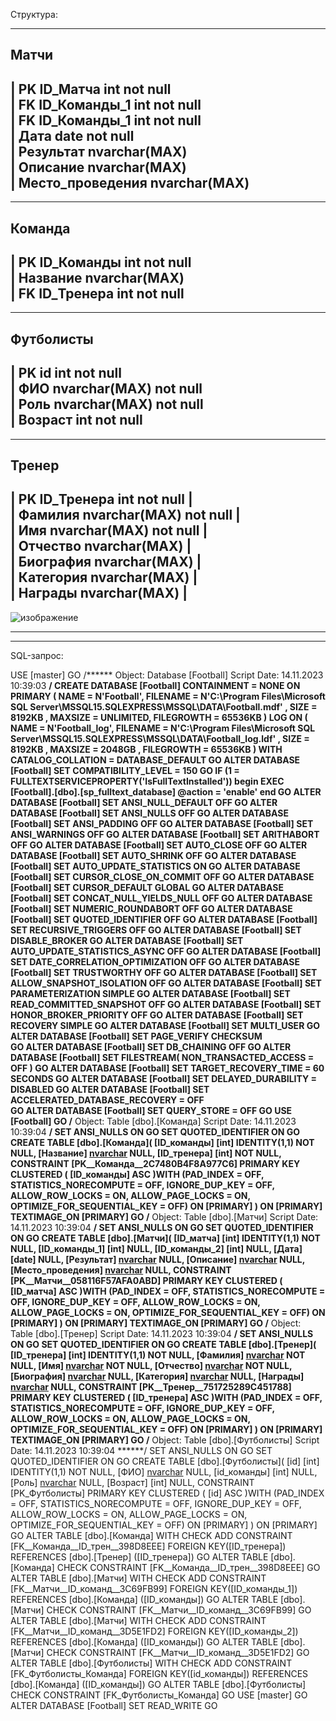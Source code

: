 Структура:

--------
 Матчи
--------
| PK ID_Матча int not null   
| FK ID_Команды_1 int not null    
| FK ID_Команды_1 int not null   
| Дата date not null   
| Результат nvarchar(MAX)   
| Описание nvarchar(MAX)   
| Место_проведения  nvarchar(MAX)   
-------------------------------

----------
 Команда
----------
| PK ID_Команды int not null   
| Название nvarchar(MAX)   
| FK ID_Тренера int not null   
--------------------------

-------------
 Футболисты
-------------
| PK id int not null   
| ФИО nvarchar(MAX) not null   
| Роль nvarchar(MAX) not null   
| Возраст int not null   
--------------------------

---------
 Тренер
---------
| PK ID_Тренера int not null |  
| Фамилия nvarchar(MAX) not null |  
| Имя nvarchar(MAX) not null |  
| Отчество nvarchar(MAX) |  
| Биография nvarchar(MAX) |  
| Категория nvarchar(MAX) |  
| Награды nvarchar(MAX) |  
--------------------------

![изображение](https://github.com/TyomaDev/demotest/assets/88384382/1a8dc052-2602-4cbe-8a9d-d7ffb60bac28)

_________________________________________________________________________________________
_________________________________________________________________________________________

SQL-запрос:

USE [master]
GO
/****** Object:  Database [Football]    Script Date: 14.11.2023 10:39:03 ******/
CREATE DATABASE [Football]
 CONTAINMENT = NONE
 ON  PRIMARY 
( NAME = N'Football', FILENAME = N'C:\Program Files\Microsoft SQL Server\MSSQL15.SQLEXPRESS\MSSQL\DATA\Football.mdf' , SIZE = 8192KB , MAXSIZE = UNLIMITED, FILEGROWTH = 65536KB )
 LOG ON 
( NAME = N'Football_log', FILENAME = N'C:\Program Files\Microsoft SQL Server\MSSQL15.SQLEXPRESS\MSSQL\DATA\Football_log.ldf' , SIZE = 8192KB , MAXSIZE = 2048GB , FILEGROWTH = 65536KB )
 WITH CATALOG_COLLATION = DATABASE_DEFAULT
GO
ALTER DATABASE [Football] SET COMPATIBILITY_LEVEL = 150
GO
IF (1 = FULLTEXTSERVICEPROPERTY('IsFullTextInstalled'))
begin
EXEC [Football].[dbo].[sp_fulltext_database] @action = 'enable'
end
GO
ALTER DATABASE [Football] SET ANSI_NULL_DEFAULT OFF 
GO
ALTER DATABASE [Football] SET ANSI_NULLS OFF 
GO
ALTER DATABASE [Football] SET ANSI_PADDING OFF 
GO
ALTER DATABASE [Football] SET ANSI_WARNINGS OFF 
GO
ALTER DATABASE [Football] SET ARITHABORT OFF 
GO
ALTER DATABASE [Football] SET AUTO_CLOSE OFF 
GO
ALTER DATABASE [Football] SET AUTO_SHRINK OFF 
GO
ALTER DATABASE [Football] SET AUTO_UPDATE_STATISTICS ON 
GO
ALTER DATABASE [Football] SET CURSOR_CLOSE_ON_COMMIT OFF 
GO
ALTER DATABASE [Football] SET CURSOR_DEFAULT  GLOBAL 
GO
ALTER DATABASE [Football] SET CONCAT_NULL_YIELDS_NULL OFF 
GO
ALTER DATABASE [Football] SET NUMERIC_ROUNDABORT OFF 
GO
ALTER DATABASE [Football] SET QUOTED_IDENTIFIER OFF 
GO
ALTER DATABASE [Football] SET RECURSIVE_TRIGGERS OFF 
GO
ALTER DATABASE [Football] SET  DISABLE_BROKER 
GO
ALTER DATABASE [Football] SET AUTO_UPDATE_STATISTICS_ASYNC OFF 
GO
ALTER DATABASE [Football] SET DATE_CORRELATION_OPTIMIZATION OFF 
GO
ALTER DATABASE [Football] SET TRUSTWORTHY OFF 
GO
ALTER DATABASE [Football] SET ALLOW_SNAPSHOT_ISOLATION OFF 
GO
ALTER DATABASE [Football] SET PARAMETERIZATION SIMPLE 
GO
ALTER DATABASE [Football] SET READ_COMMITTED_SNAPSHOT OFF 
GO
ALTER DATABASE [Football] SET HONOR_BROKER_PRIORITY OFF 
GO
ALTER DATABASE [Football] SET RECOVERY SIMPLE 
GO
ALTER DATABASE [Football] SET  MULTI_USER 
GO
ALTER DATABASE [Football] SET PAGE_VERIFY CHECKSUM  
GO
ALTER DATABASE [Football] SET DB_CHAINING OFF 
GO
ALTER DATABASE [Football] SET FILESTREAM( NON_TRANSACTED_ACCESS = OFF ) 
GO
ALTER DATABASE [Football] SET TARGET_RECOVERY_TIME = 60 SECONDS 
GO
ALTER DATABASE [Football] SET DELAYED_DURABILITY = DISABLED 
GO
ALTER DATABASE [Football] SET ACCELERATED_DATABASE_RECOVERY = OFF  
GO
ALTER DATABASE [Football] SET QUERY_STORE = OFF
GO
USE [Football]
GO
/****** Object:  Table [dbo].[Команда]    Script Date: 14.11.2023 10:39:04 ******/
SET ANSI_NULLS ON
GO
SET QUOTED_IDENTIFIER ON
GO
CREATE TABLE [dbo].[Команда](
	[ID_команды] [int] IDENTITY(1,1) NOT NULL,
	[Название] [nvarchar](max) NULL,
	[ID_тренера] [int] NOT NULL,
 CONSTRAINT [PK__Команда__2C7480B4F8A977C6] PRIMARY KEY CLUSTERED 
(
	[ID_команды] ASC
)WITH (PAD_INDEX = OFF, STATISTICS_NORECOMPUTE = OFF, IGNORE_DUP_KEY = OFF, ALLOW_ROW_LOCKS = ON, ALLOW_PAGE_LOCKS = ON, OPTIMIZE_FOR_SEQUENTIAL_KEY = OFF) ON [PRIMARY]
) ON [PRIMARY] TEXTIMAGE_ON [PRIMARY]
GO
/****** Object:  Table [dbo].[Матчи]    Script Date: 14.11.2023 10:39:04 ******/
SET ANSI_NULLS ON
GO
SET QUOTED_IDENTIFIER ON
GO
CREATE TABLE [dbo].[Матчи](
	[ID_матча] [int] IDENTITY(1,1) NOT NULL,
	[ID_команды_1] [int] NULL,
	[ID_команды_2] [int] NULL,
	[Дата] [date] NULL,
	[Результат] [nvarchar](max) NULL,
	[Описание] [nvarchar](max) NULL,
	[Место_проведения] [nvarchar](max) NULL,
 CONSTRAINT [PK__Матчи__058116F57AFA0ABD] PRIMARY KEY CLUSTERED 
(
	[ID_матча] ASC
)WITH (PAD_INDEX = OFF, STATISTICS_NORECOMPUTE = OFF, IGNORE_DUP_KEY = OFF, ALLOW_ROW_LOCKS = ON, ALLOW_PAGE_LOCKS = ON, OPTIMIZE_FOR_SEQUENTIAL_KEY = OFF) ON [PRIMARY]
) ON [PRIMARY] TEXTIMAGE_ON [PRIMARY]
GO
/****** Object:  Table [dbo].[Тренер]    Script Date: 14.11.2023 10:39:04 ******/
SET ANSI_NULLS ON
GO
SET QUOTED_IDENTIFIER ON
GO
CREATE TABLE [dbo].[Тренер](
	[ID_тренера] [int] IDENTITY(1,1) NOT NULL,
	[Фамилия] [nvarchar](max) NOT NULL,
	[Имя] [nvarchar](max) NOT NULL,
	[Отчество] [nvarchar](max) NOT NULL,
	[Биография] [nvarchar](max) NULL,
	[Категория] [nvarchar](max) NULL,
	[Награды] [nvarchar](max) NULL,
 CONSTRAINT [PK__Тренер__751725289C451788] PRIMARY KEY CLUSTERED 
(
	[ID_тренера] ASC
)WITH (PAD_INDEX = OFF, STATISTICS_NORECOMPUTE = OFF, IGNORE_DUP_KEY = OFF, ALLOW_ROW_LOCKS = ON, ALLOW_PAGE_LOCKS = ON, OPTIMIZE_FOR_SEQUENTIAL_KEY = OFF) ON [PRIMARY]
) ON [PRIMARY] TEXTIMAGE_ON [PRIMARY]
GO
/****** Object:  Table [dbo].[Футболисты]    Script Date: 14.11.2023 10:39:04 ******/
SET ANSI_NULLS ON
GO
SET QUOTED_IDENTIFIER ON
GO
CREATE TABLE [dbo].[Футболисты](
	[id] [int] IDENTITY(1,1) NOT NULL,
	[ФИО] [nvarchar](150) NULL,
	[id_команды] [int] NULL,
	[Роль] [nvarchar](150) NULL,
	[Возраст] [int] NULL,
 CONSTRAINT [PK_Футболисты] PRIMARY KEY CLUSTERED 
(
	[id] ASC
)WITH (PAD_INDEX = OFF, STATISTICS_NORECOMPUTE = OFF, IGNORE_DUP_KEY = OFF, ALLOW_ROW_LOCKS = ON, ALLOW_PAGE_LOCKS = ON, OPTIMIZE_FOR_SEQUENTIAL_KEY = OFF) ON [PRIMARY]
) ON [PRIMARY]
GO
ALTER TABLE [dbo].[Команда]  WITH CHECK ADD  CONSTRAINT [FK__Команда__ID_трен__398D8EEE] FOREIGN KEY([ID_тренера])
REFERENCES [dbo].[Тренер] ([ID_тренера])
GO
ALTER TABLE [dbo].[Команда] CHECK CONSTRAINT [FK__Команда__ID_трен__398D8EEE]
GO
ALTER TABLE [dbo].[Матчи]  WITH CHECK ADD  CONSTRAINT [FK__Матчи__ID_команд__3C69FB99] FOREIGN KEY([ID_команды_1])
REFERENCES [dbo].[Команда] ([ID_команды])
GO
ALTER TABLE [dbo].[Матчи] CHECK CONSTRAINT [FK__Матчи__ID_команд__3C69FB99]
GO
ALTER TABLE [dbo].[Матчи]  WITH CHECK ADD  CONSTRAINT [FK__Матчи__ID_команд__3D5E1FD2] FOREIGN KEY([ID_команды_2])
REFERENCES [dbo].[Команда] ([ID_команды])
GO
ALTER TABLE [dbo].[Матчи] CHECK CONSTRAINT [FK__Матчи__ID_команд__3D5E1FD2]
GO
ALTER TABLE [dbo].[Футболисты]  WITH CHECK ADD  CONSTRAINT [FK_Футболисты_Команда] FOREIGN KEY([id_команды])
REFERENCES [dbo].[Команда] ([ID_команды])
GO
ALTER TABLE [dbo].[Футболисты] CHECK CONSTRAINT [FK_Футболисты_Команда]
GO
USE [master]
GO
ALTER DATABASE [Football] SET  READ_WRITE 
GO

